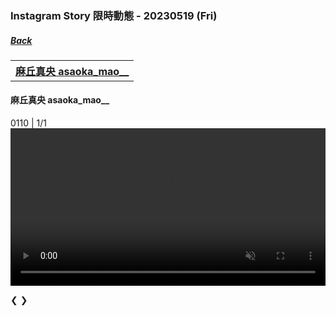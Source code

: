 ### Instagram Story 限時動態 - 20230519 (Fri)
##### [Back](../../IGstory_List.md)

<table>
<tr>
<th><a href="#asaoka_mao">麻丘真央 asaoka_mao__</a></th>
</tr>
</table>

<a name="asaoka_mao"></a>
#### 麻丘真央 asaoka_mao__

<div class="slideshow-container">
  <div class="mySlides1">
    <div class="numbertext">0110 | 1/1</div>
     <video width="100%" autoplay muted controls>
  <source src="../../../../../Album/Instagram/IGstory/May2023/20230519/20230519_asaoka_mao_1.mp4" type="video/mp4">
</video> 
  </div>

  <a class="prev" onclick="plusSlides(-1, 0)">&#10094;</a>
  <a class="next" onclick="plusSlides(1, 0)">&#10095;</a>
</div>
  
  <script>
let slideIndex = [1];
let slideId = ["mySlides1"]
showSlides(1, 0);

function plusSlides(n, no) {
  showSlides(slideIndex[no] += n, no);
}

function showSlides(n, no) {
  let i;
  let x = document.getElementsByClassName(slideId[no]);
  if (n > x.length) {slideIndex[no] = 1}    
  if (n < 1) {slideIndex[no] = x.length}
  for (i = 0; i < x.length; i++) {
     x[i].style.display = "none";  
  }
  x[slideIndex[no]-1].style.display = "block";  
}
</script>